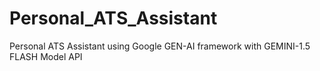 # Personal_ATS_Assistant
Personal ATS Assistant using Google GEN-AI framework with GEMINI-1.5 FLASH Model API

